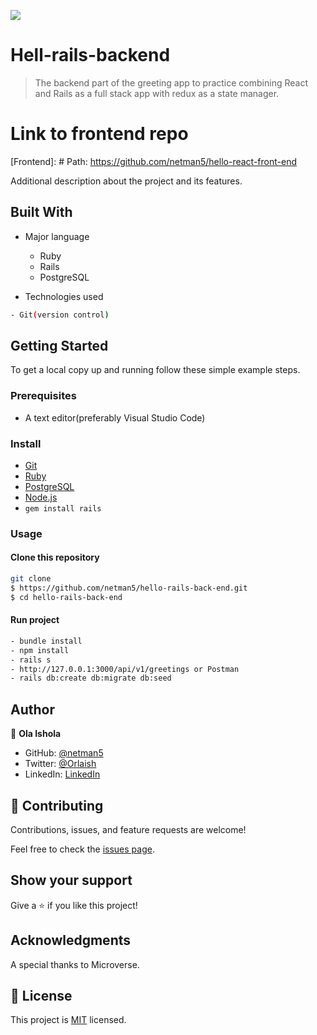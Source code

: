![](https://img.shields.io/badge/hellobackend-dodger-blue.svg)


# Hell-rails-backend

> The backend part of the greeting app to practice combining React and Rails as a full stack app with redux as a state manager.

# Link to frontend repo

[Frontend]: # Path: https://github.com/netman5/hello-react-front-end

Additional description about the project and its features.

## Built With

- Major language
  - Ruby
  - Rails
  - PostgreSQL

- Technologies used

```bash
- Git(version control)
```

## Getting Started

To get a local copy up and running follow these simple example steps.


### Prerequisites

- A text editor(preferably Visual Studio Code)

### Install

- [Git](https://git-scm.com/downloads)
- [Ruby](https://www.ruby-lang.org/en/downloads/)
- [PostgreSQL](https://www.postgresql.org/download/)
- [Node.js](https://nodejs.org/en/download/)
- `gem install rails`

### Usage

#### Clone this repository

```bash
git clone
$ https://github.com/netman5/hello-rails-back-end.git
$ cd hello-rails-back-end
```

#### Run project

```bash
- bundle install
- npm install
- rails s
- http://127.0.0.1:3000/api/v1/greetings or Postman
- rails db:create db:migrate db:seed
```

## Author

👤 **Ola Ishola**

- GitHub: [@netman5](https://github.com/netman5)
- Twitter: [@Orlaish](https://twitter.com/Orlaish)
- LinkedIn: [LinkedIn](https://www.linkedin.com/in/ola-ishola/)

## 🤝 Contributing

Contributions, issues, and feature requests are welcome!

Feel free to check the [issues page](https://github.com/netman5/hello-rails-back-end/issues).

## Show your support

Give a ⭐️ if you like this project!


## Acknowledgments

A special thanks to Microverse.

## 📝 License

This project is [MIT](https://opensource.org/licenses/MIT) licensed.
